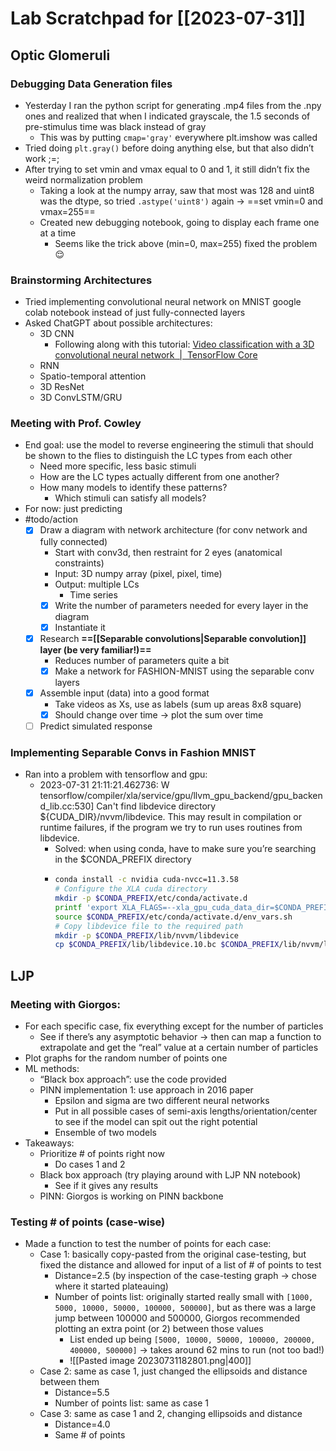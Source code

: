 
# Lab Scratchpad for [[2023-07-31]]
## Optic Glomeruli
### Debugging Data Generation files
- Yesterday I ran the python script for generating .mp4 files from the .npy ones and realized that when I indicated grayscale, the 1.5 seconds of pre-stimulus time was black instead of gray
	- This was by putting `cmap='gray'` everywhere plt.imshow was called
- Tried doing `plt.gray()` before doing anything else, but that also didn’t work ;=;
- After trying to set vmin and vmax equal to 0 and 1, it still didn’t fix the weird normalization problem
	- Taking a look at the numpy array, saw that most was 128 and uint8 was the dtype, so tried `.astype('uint8')` again → ==set vmin=0 and vmax=255==
	- Created new debugging notebook, going to display each frame one at a time
		- Seems like the trick above (min=0, max=255) fixed the problem 😌

### Brainstorming Architectures
- Tried implementing convolutional neural network on MNIST google colab notebook instead of just fully-connected layers
- Asked ChatGPT about possible architectures:
	- 3D CNN
		- Following along with this tutorial: [Video classification with a 3D convolutional neural network  |  TensorFlow Core](https://www.tensorflow.org/tutorials/video/video_classification)
	- RNN
	- Spatio-temporal attention
	- 3D ResNet
	- 3D ConvLSTM/GRU

### Meeting with Prof. Cowley
- End goal: use the model to reverse engineering the stimuli that should be shown to the flies to distinguish the LC types from each other
	- Need more specific, less basic stimuli
	- How are the LC types actually different from one another?
	- How many models to identify these patterns?
		- Which stimuli can satisfy all models?
- For now: just predicting 
- #todo/action
	- [x] Draw a diagram with network architecture (for conv network and fully connected)
		- Start with conv3d, then restraint for 2 eyes (anatomical constraints)
		- Input: 3D numpy array (pixel, pixel, time)
		- Output: multiple LCs
			- Time series
		- [x] Write the number of parameters needed for every layer in the diagram
		- [x] Instantiate it
	- [x] Research **==[[Separable convolutions|Separable convolution]] layer (be very familiar!)==**
		- Reduces number of parameters quite a bit
		- [x] Make a network for FASHION-MNIST using the separable conv layers
	- [x] Assemble input (data) into a good format
		- Take videos as Xs, use as labels (sum up areas 8x8 square)
		- [x] Should change over time → plot the sum over time
	- [ ] Predict simulated response

### Implementing Separable Convs in Fashion MNIST
- Ran into a problem with tensorflow and gpu:
	- 2023-07-31 21:11:21.462736: W tensorflow/compiler/xla/service/gpu/llvm_gpu_backend/gpu_backend_lib.cc:530] Can't find libdevice directory ${CUDA_DIR}/nvvm/libdevice. This may result in compilation or runtime failures, if the program we try to run uses routines from libdevice.
		- Solved: when using conda, have to make sure you’re searching in the $CONDA_PREFIX directory
		- ```bash
		  conda install -c nvidia cuda-nvcc=11.3.58
		  # Configure the XLA cuda directory
		  mkdir -p $CONDA_PREFIX/etc/conda/activate.d
		  printf 'export XLA_FLAGS=--xla_gpu_cuda_data_dir=$CONDA_PREFIX/lib/\n' >> $CONDA_PREFIX/etc/conda/activate.d/env_vars.sh 
		  source $CONDA_PREFIX/etc/conda/activate.d/env_vars.sh
		  # Copy libdevice file to the required path
		  mkdir -p $CONDA_PREFIX/lib/nvvm/libdevice
		  cp $CONDA_PREFIX/lib/libdevice.10.bc $CONDA_PREFIX/lib/nvvm/libdevice/
		  ```

## LJP
### Meeting with Giorgos:
- For each specific case, fix everything except for the number of particles
	- See if there’s any asymptotic behavior → then can map a function to extrapolate and get the “real” value at a certain number of particles
- Plot graphs for the random number of points one
- ML methods:
	- “Black box approach”: use the code provided
	- PINN implementation 1: use approach in 2016 paper
		- Epsilon and sigma are two different neural networks
		- Put in all possible cases of semi-axis lengths/orientation/center to see if the model can spit out the right potential
		- Ensemble of two models 
- Takeaways:
	- Prioritize # of points right now
		- Do cases 1 and 2
	- Black box approach (try playing around with LJP NN notebook)
		- See if it gives any results
	- PINN: Giorgos is working on PINN backbone

### Testing # of points (case-wise)
- Made a function to test the number of points for each case:
	- Case 1: basically copy-pasted from the original case-testing, but fixed the distance and allowed for input of a list of # of points to test
		- Distance=2.5 (by inspection of the case-testing graph → chose where it started plateauing)
		- Number of points list: originally started really small with `[1000, 5000, 10000, 50000, 100000, 500000]`, but as there was a large jump between 100000 and 500000, Giorgos recommended plotting an extra point (or 2) between those values
			- List ended up being `[5000, 10000, 50000, 100000, 200000, 400000, 500000]` → takes around 62 mins to run (not too bad!)
			- ![[Pasted image 20230731182801.png|400]]
	- Case 2: same as case 1, just changed the ellipsoids and distance between them
		- Distance=5.5
		- Number of points list: same as case 1
	- Case 3: same as case 1 and 2, changing ellipsoids and distance
		- Distance=4.0
		- Same # of points
